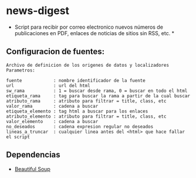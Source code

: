 news-digest
===========

* Script para recibir por correo electronico nuevos números de publicaciones en PDF, enlaces de noticias de sitios sin RSS, etc. *

## Configuracion de fuentes:

    Archivo de definicion de los origenes de datos y localizadores
    Parametros:
    
    fuente            : nombre identificador de la fuente
    url               : url del html
    sw_rama           : 1 = buscar desde rama, 0 = buscar en todo el html
    etiqueta_rama     : tag para buscar la rama a partir de la cual buscar
    atributo_rama     : atributo para filtrar = title, class, etc
    valor_rama        : cadena a buscar
    etiqueta_elemento : tag html a buscar para los enlaces
    atributo_elemento : atributo para filtrar = title, class, etc
    valor_elemento    : cadena a buscar
    no_deseados       : cadena expresion regular no deseados
    lineas_a_truncar  : cualquier linea antes del <html> que hace fallar el script

## Dependencias

- [Beautiful Soup](http://www.crummy.com/software/BeautifulSoup/)

